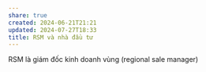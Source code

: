 ```yaml
---
share: true
created: 2024-06-21T21:21
updated: 2024-07-27T18:33
title: RSM và nhà đầu tư
---
```

RSM là giám đốc kinh doanh vùng (regional sale manager)


